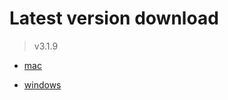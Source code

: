 # Latest version download

> v3.1.9

- [mac](https://github.com/train-snkrs/pkgs/releases/download/v3.1.9-mac/account-train-3.1.9.dmg)

- [windows](https://github.com/train-snkrs/pkgs/releases/download/v3.1.9-windows/account-train.Setup.3.1.9.exe)
